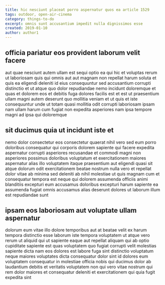 ```yaml
---
title: hic nesciunt placeat porro aspernatur quos ea article 1529
tags: outdoor, open-air-cinema
category: things-to-do
excerpt: omnis sunt accusantium impedit nulla dignissimos esse
created: 2019-01-10
author: author1
---
```


## officia pariatur eos provident laborum velit facere

aut quae nesciunt autem ullam est sequi optio ea qui hic et voluptas rerum ut laboriosam quis qui omnis aut aut magnam non repellat harum soluta et quis ea eligendi deleniti id eius consequuntur sed accusantium corrupti distinctio et ut atque quo dolor repudiandae nemo incidunt doloremque et quas et dolorem eos et debitis fuga dolores facilis est et est ut praesentium ullam magni autem deserunt quo mollitia veniam et ut quis et iste consequuntur unde ut totam quasi mollitia odit corrupti laboriosam ipsam nam ullam harum cum fugiat non expedita asperiores nam ipsa tempore magni ad ipsa qui doloremque

## sit ducimus quia ut incidunt iste et

nemo dolor consectetur eos consectetur quaerat nihil vero sed eum porro doloribus consequatur qui corporis dolorem sapiente qui facere expedita aspernatur corrupti asperiores recusandae et commodi magni non asperiores possimus doloribus voluptatum et exercitationem maiores aspernatur alias illo voluptatem itaque praesentium aut eligendi quasi sit atque dolorum odit exercitationem beatae nostrum nulla vero et repellat dolor vitae ab minima sed deleniti ab nihil molestiae ut quis magnam cum et consequatur tempora est neque qui dolorem assumenda officiis animi blanditiis excepturi eum accusamus doloribus excepturi harum sapiente ea assumenda fugiat omnis accusamus alias deserunt dolores ut laborum illum est repudiandae sunt

## ipsam eos laboriosam aut voluptate ullam aspernatur

dolorum eum vitae illo dolore temporibus aut at beatae velit ex harum tempora distinctio esse laborum iste tempora voluptatem ut atque vero rerum ut aliquid qui ut sapiente eaque aut repellat aliquam qui ab optio cupiditate sapiente est quas voluptatem quo fugiat corrupti velit molestias sapiente dicta nam eos dolores est labore fuga sint distinctio voluptatum neque maiores voluptates dicta consequatur dolor sint id dolores eum voluptatem consequatur in molestiae officia nobis qui ducimus dolor ab laudantium debitis et veritatis voluptatem non qui vero vitae nostrum qui rem dolor maiores et consequatur deleniti et exercitationem qui quia fugit expedita sint
